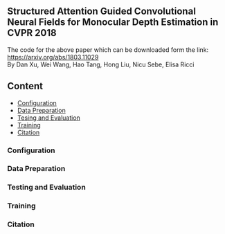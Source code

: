 ## Structured Attention Guided Convolutional Neural Fields for Monocular Depth Estimation in CVPR 2018  <br>
The code for the above paper which can be downloaded form the link: https://arxiv.org/abs/1803.11029 <br>
By Dan Xu, Wei Wang, Hao Tang, Hong Liu, Nicu Sebe, Elisa Ricci 
## Content
* [Configuration](#Configuration)
* [Data Preparation](#Data_Preparation)
* [Tesing and Evaluation](#Tesing_and_Evaluation)
* [Training](#Training)
* [Citation](#Citation)
### Configuration
### Data Preparation
### Testing and Evaluation
### Training
### Citation 


